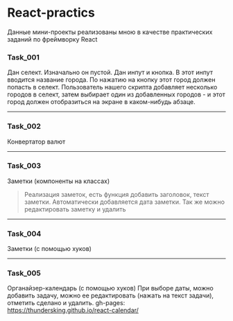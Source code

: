 # React-practics
Данные мини-проекты реализованы мною в качестве практических заданий по фреймворку React
### Task_001
Дан селект. Изначально он пустой. Дан инпут и кнопка. В этот инпут вводится название города. По нажатию на кнопку этот город должен попасть в селект. Пользователь нашего скрипта добавляет несколько городов в селект, затем выбирает один из добавленных городов - и этот город должен отобразиться на экране в каком-нибудь абзаце.
***
### Task_002
Конвертатор валют
***
### Task_003
Заметки (компоненты на классах)
>Реализация заметок, есть функция добавить заголовок, текст заметки. Автоматически добавляется дата заметки. Так же можно редактировать заметку и удалить
***
### Task_004
Заметки (с помощью хуков)
***
### Task_005
Органайзер-календарь (с помощью хуков)
При выборе даты, можно добавить задачу, можно ее редактировать (нажать на текст задачи), отметить сделано и удалить.
gh-pages: https://thundersking.github.io/react-calendar/ 

